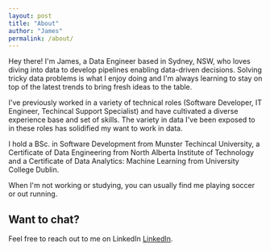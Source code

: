 ```yaml
---
layout: post
title: "About"
author: "James"
permalink: /about/
---
```


Hey there! I'm James, a Data Engineer based in Sydney, NSW, who loves diving into data to develop pipelines enabling data-driven decisions. Solving tricky data problems is what I enjoy doing and I'm always learning to stay on top of the latest trends to bring fresh ideas to the table.

I've previously worked in a variety of technical roles (Software Developer, IT Engineer, Techincal Support Specialist) and have cultivated a diverse experience base and set of skills. The variety in data I've been exposed to in these roles has solidified my want to work in data.

I hold a BSc. in Software Development from Munster Techincal University, a Certificate of Data Engineering from North Alberta Institute of Technology and a Certificate of Data Analytics: Machine Learning from University College Dublin.

When I'm not working or studying, you can usually find me playing soccer or out running.

## Want to chat? 
Feel free to reach out to me on LinkedIn [LinkedIn](https://www.linkedin.com/in/james-burke-dev/).
